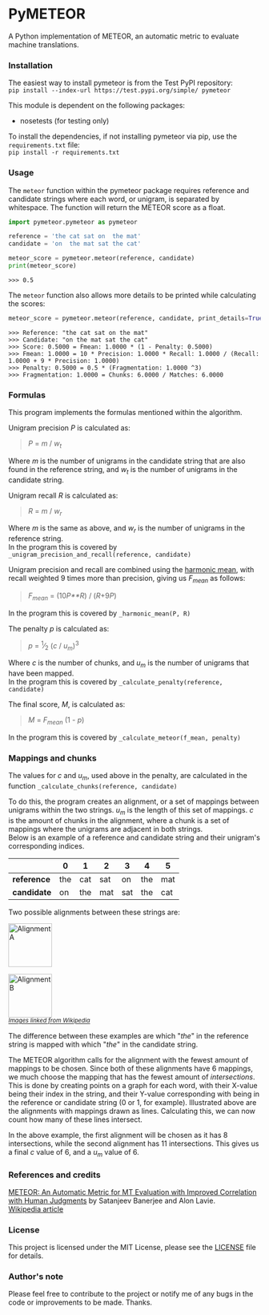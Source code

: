 # PyMETEOR
A Python implementation of METEOR, an automatic metric to evaluate machine translations.

### Installation
The easiest way to install pymeteor is from the Test PyPI repository:<br/>
`pip install --index-url https://test.pypi.org/simple/ pymeteor`

This module is dependent on the following packages:
- nosetests (for testing only)

To install the dependencies, if not installing pymeteor via pip, use the `requirements.txt` file:<br/>
`pip install -r requirements.txt`

### Usage
The `meteor` function within the pymeteor package requires reference and candidate strings where each word, or unigram, is separated by whitespace. The function will return the METEOR score as a float.
```python
import pymeteor.pymeteor as pymeteor

reference = 'the cat sat on  the mat'
candidate = 'on  the mat sat the cat'

meteor_score = pymeteor.meteor(reference, candidate)
print(meteor_score)
```
```
>>> 0.5
```

The `meteor` function also allows more details to be printed while calculating the scores:
```python
meteor_score = pymeteor.meteor(reference, candidate, print_details=True)
```
```
>>> Reference: "the cat sat on the mat"
>>> Candidate: "on the mat sat the cat"
>>> Score: 0.5000 = Fmean: 1.0000 * (1 - Penalty: 0.5000)
>>> Fmean: 1.0000 = 10 * Precision: 1.0000 * Recall: 1.0000 / (Recall: 1.0000 + 9 * Precision: 1.0000)
>>> Penalty: 0.5000 = 0.5 * (Fragmentation: 1.0000 ^3)
>>> Fragmentation: 1.0000 = Chunks: 6.0000 / Matches: 6.0000 
```

### Formulas
This program implements the formulas mentioned within the algorithm.

Unigram precision *P* is calculated as:
>*P* = *m* / *w<sub>t</sub>*

Where *m* is the number of unigrams in the candidate string that are also found in the reference string, and *w<sub>t</sub>* is the number of unigrams in the candidate string.<br/>

Unigram recall *R* is calculated as:
>*R* = *m* / *w<sub>r</sub>*

Where *m* is the same as above, and *w<sub>r</sub>* is the number of unigrams in the reference string.<br/>
In the program this is covered by `_unigram_precision_and_recall(reference, candidate)`<br/>

Unigram precision and recall are combined using the [harmonic mean](https://en.wikipedia.org/wiki/Harmonic_mean), with recall weighted 9 times more than precision, giving us *F<sub>mean</sub>* as follows:
>*F<sub>mean</sub>* = (10*P**R*) / (*R*+9*P*)

In the program this is covered by `_harmonic_mean(P, R)`

The penalty *p* is calculated as:<br/>
>*p* = <sup>1</sup>&frasl;<sub>2</sub> (*c* / *u<sub>m</sub>*)<sup>3</sup>

Where *c* is the number of chunks, and *u<sub>m</sub>* is the number of unigrams that have been mapped.<br/>
In the program this is covered by `_calculate_penalty(reference, candidate)`

The final score, *M*, is calculated as:
>*M* = *F<sub>mean</sub>* (1 - *p*)

In the program this is covered by `_calculate_meteor(f_mean, penalty)`

### Mappings and chunks
The values for *c* and *u<sub>m</sub>*, used above in the penalty, are calculated in the function `_calculate_chunks(reference, candidate)`

To do this, the program creates an alignment, or a set of mappings between unigrams within the two strings. *u<sub>m</sub>* is the length of this set of mappings. *c* is the amount of chunks in the alignment, where a chunk is a set of mappings where the unigrams are adjacent in both strings.<br/>
Below is an example of a reference and candidate string and their unigram's corresponding indices.

|  | 0 | 1 | 2 | 3 | 4 | 5 |
| --- | --- | --- | --- | --- | --- | --- |
| **reference** | the | cat | sat | on | the | mat | 
| **candidate** | on | the | mat | sat | the | cat |

Two possible alignments between these strings are:

<img src="https://upload.wikimedia.org/wikipedia/commons/2/27/METEOR-alignment-a.png" alt="Alignment A" height="87" />

<img src="https://upload.wikimedia.org/wikipedia/commons/7/78/METEOR-alignment-b.png" alt="Alignment B" height="87" /><br/>
*<sup>[Images linked from Wikipedia](https://en.wikipedia.org/wiki/METEOR)</sup>*

The difference between these examples are which "*the*" in the reference string is mapped with which "*the*" in the candidate string.

The METEOR algorithm calls for the alignment with the fewest amount of mappings to be chosen. Since both of these alignments have 6 mappings, we much choose the mapping that has the fewest amount of *intersections*. This is done by creating points on a graph for each word, with their X-value being their index in the string, and their Y-value corresponding with being in the reference or candidate string (0 or 1, for example). Illustrated above are the alignments with mappings drawn as lines. Calculating this, we can now count how many of these lines intersect.

In the above example, the first alignment will be chosen as it has 8 intersections, while the second alignment has 11 intersections. This gives us a final *c* value of 6, and a *u<sub>m</sub>* value of 6.

### References and credits
[METEOR: An Automatic Metric for MT Evaluation with
Improved Correlation with Human Judgments](https://www.cs.cmu.edu/~alavie/papers/BanerjeeLavie2005-final.pdf) by Satanjeev Banerjee and Alon Lavie.<br/>
[Wikipedia article](https://en.wikipedia.org/wiki/METEOR)

### License
This project is licensed under the MIT License, please see the [LICENSE](LICENSE) file for details.

### Author's note
Please feel free to contribute to the project or notify me of any bugs in the code or improvements to be made. Thanks.
